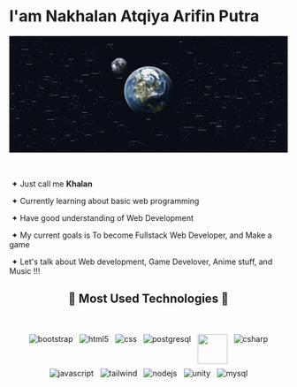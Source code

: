 
# I'am Nakhalan Atqiya Arifin Putra
<img src="./assets/bg3.jpg">


  <p align="right">

   &nbsp;
    
   &nbsp;&#10022; Just call me **Khalan**

   &nbsp;&#10022; Currently learning about basic web programming

   &nbsp;&#10022; Have good understanding of Web Development

   &nbsp;&#10022; My current goals is To become Fullstack Web Developer, and Make a game
   
   &nbsp;&#10022; Let's talk about Web development, Game Develover, Anime stuff, and Music !!!
   
  </p>

<h2 align="center">🌠 Most Used Technologies 🌠</h2>
<br>
<p align="center">
  
   <img src="https://cdn.jsdelivr.net/gh/devicons/devicon/icons/bootstrap/bootstrap-original-wordmark.svg" alt="bootstrap" width="54" height="54" style="vertical-align:top; margin:4px;">
    <img src="https://cdn.jsdelivr.net/gh/devicons/devicon/icons/html5/html5-original.svg" alt="html5" width="54" height="54" style="vertical-align:top; margin:4px;">
     <img src="https://cdn.jsdelivr.net/gh/devicons/devicon/icons/css3/css3-original.svg" alt="css" width="54" height="54" style="vertical-align:top; margin:4px;">
    <img src="https://cdn.jsdelivr.net/gh/devicons/devicon/icons/postgresql/postgresql-original.svg" alt="postgresql" width="54" height="54" style="vertical-align:top; margin:4px;">
    <img src="https://cdn.jsdelivr.net/gh/devicons/devicon/icons/cplusplus/cplusplus-original.svg" width="54" height="54" style="vertical-align:top; margin:4px;">
    <img src="https://cdn.jsdelivr.net/gh/devicons/devicon/icons/csharp/csharp-original.svg"alt="csharp" width="54" height="54" style="vertical-align:top; margin:4px;">
    <img src="https://cdn.jsdelivr.net/gh/devicons/devicon/icons/javascript/javascript-original.svg" alt="javascript" width="54" height="54" style="vertical-align:top; margin:4px;">
    <img src="https://cdn.jsdelivr.net/gh/devicons/devicon/icons/tailwindcss/tailwindcss-original-wordmark.svg" alt="tailwind" width="54" height="54" style="vertical-align:top; margin:4px;">
    <img src="https://cdn.jsdelivr.net/gh/devicons/devicon/icons/nodejs/nodejs-original.svg" alt="nodejs" width="54" height="54" style="vertical-align:top; margin:4px;">
    <img src="https://cdn.jsdelivr.net/gh/devicons/devicon/icons/unity/unity-original.svg" alt="unity" width="54" height="54" style="vertical-align:top; margin:4px;">
    <img src="https://cdn.jsdelivr.net/gh/devicons/devicon/icons/mysql/mysql-original.svg" alt="mysql" width="54" height="54" style="vertical-align:top; margin:4px;">
</p>
<h2></h2>
<br><br><br><br><br>


